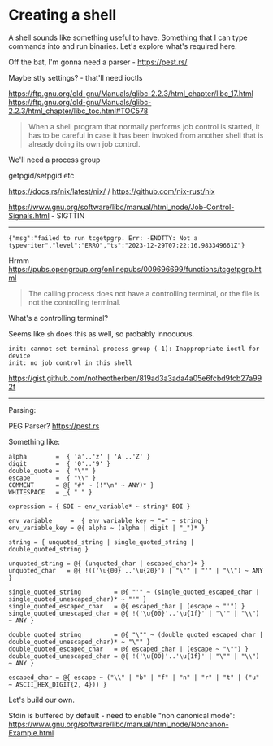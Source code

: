 # Creating a shell

A shell sounds like something useful to have. Something that I can type commands into and run binaries. Let's explore what's required here.

Off the bat, I'm gonna need a parser - https://pest.rs/

Maybe stty settings? - that'll need ioctls

https://ftp.gnu.org/old-gnu/Manuals/glibc-2.2.3/html_chapter/libc_17.html
https://ftp.gnu.org/old-gnu/Manuals/glibc-2.2.3/html_chapter/libc_toc.html#TOC578

> When a shell program that normally performs job control is started, it has to be careful in case it has been invoked from another shell that is already doing its own job control. 

We'll need a process group

getpgid/setpgid etc

https://docs.rs/nix/latest/nix/ / https://github.com/nix-rust/nix


https://www.gnu.org/software/libc/manual/html_node/Job-Control-Signals.html - SIGTTIN

---

```
{"msg":"failed to run tcgetpgrp. Err: -ENOTTY: Not a typewriter","level":"ERRO","ts":"2023-12-29T07:22:16.983349661Z"}
```

Hrmm https://pubs.opengroup.org/onlinepubs/009696699/functions/tcgetpgrp.html

> The calling process does not have a controlling terminal, or the file is not the controlling terminal.

What's a controlling terminal?

Seems like `sh` does this as well, so probably innocuous.

```
init: cannot set terminal process group (-1): Inappropriate ioctl for device
init: no job control in this shell
```

https://gist.github.com/notheotherben/819ad3a3ada4a05e6fcbd9fcb27a992f

---

Parsing:

PEG Parser? https://pest.rs

Something like:

```
alpha        =  { 'a'..'z' | 'A'..'Z' }
digit        =  { '0'..'9' }
double_quote =  { "\"" }
escape       =  { "\\" }
COMMENT      = @{ "#" ~ (!"\n" ~ ANY)* }
WHITESPACE   = _{ " " }

expression = { SOI ~ env_variable* ~ string* EOI }

env_variable     =  { env_variable_key ~ "=" ~ string }
env_variable_key = @{ alpha ~ (alpha | digit | "_")* }

string = { unquoted_string | single_quoted_string | double_quoted_string }

unquoted_string = @{ (unquoted_char | escaped_char)+ }
unquoted_char   = @{ !(('\u{00}'..'\u{20}') | "\"" | "'" | "\\") ~ ANY }

single_quoted_string         = @{ "'" ~ (single_quoted_escaped_char | single_quoted_unescaped_char)* ~ "'" }
single_quoted_escaped_char   = @{ escaped_char | (escape ~ "'") }
single_quoted_unescaped_char = @{ !('\u{00}'..'\u{1f}' | "\'" | "\\") ~ ANY }

double_quoted_string         = @{ "\"" ~ (double_quoted_escaped_char | double_quoted_unescaped_char)* ~ "\"" }
double_quoted_escaped_char   = @{ escaped_char | (escape ~ "\"") }
double_quoted_unescaped_char = @{ !('\u{00}'..'\u{1f}' | "\"" | "\\") ~ ANY }

escaped_char = @{ escape ~ ("\\" | "b" | "f" | "n" | "r" | "t" | ("u" ~ ASCII_HEX_DIGIT{2, 4})) }
```

Let's build our own.


Stdin is buffered by default - need to enable "non canonical mode": https://www.gnu.org/software/libc/manual/html_node/Noncanon-Example.html
